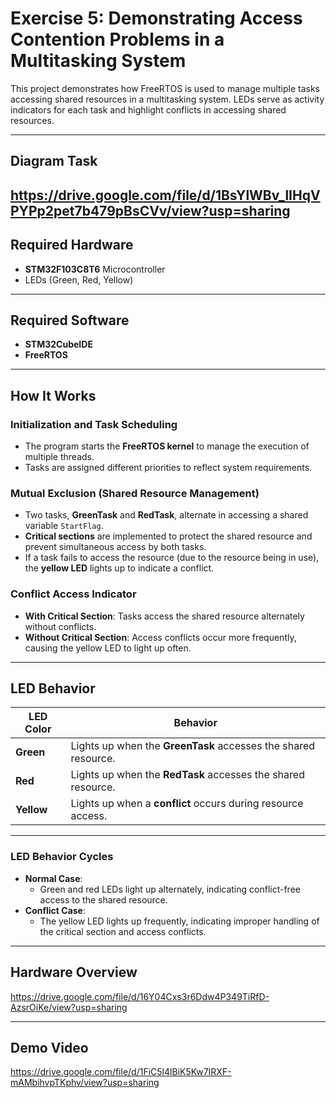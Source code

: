 # Exercise 5: Demonstrating Access Contention Problems in a Multitasking System

This project demonstrates how FreeRTOS is used to manage multiple tasks accessing shared resources in a multitasking system. LEDs serve as activity indicators for each task and highlight conflicts in accessing shared resources.

---

## **Diagram Task**
https://drive.google.com/file/d/1BsYlWBv_lIHqVPYPp2pet7b479pBsCVv/view?usp=sharing
---

## **Required Hardware**
- **STM32F103C8T6** Microcontroller
- LEDs (Green, Red, Yellow)

---

## **Required Software**
- **STM32CubeIDE**
- **FreeRTOS**

---

## **How It Works**

### **Initialization and Task Scheduling**
- The program starts the **FreeRTOS kernel** to manage the execution of multiple threads.
- Tasks are assigned different priorities to reflect system requirements.

### **Mutual Exclusion (Shared Resource Management)**
- Two tasks, **GreenTask** and **RedTask**, alternate in accessing a shared variable `StartFlag`.
- **Critical sections** are implemented to protect the shared resource and prevent simultaneous access by both tasks.
- If a task fails to access the resource (due to the resource being in use), the **yellow LED** lights up to indicate a conflict.

### **Conflict Access Indicator**
- **With Critical Section**: Tasks access the shared resource alternately without conflicts.
- **Without Critical Section**: Access conflicts occur more frequently, causing the yellow LED to light up often.

---

## **LED Behavior**

| LED Color | Behavior |
|-----------|----------|
| **Green** | Lights up when the **GreenTask** accesses the shared resource. |
| **Red**   | Lights up when the **RedTask** accesses the shared resource. |
| **Yellow**| Lights up when a **conflict** occurs during resource access. |

---

### **LED Behavior Cycles**
- **Normal Case**: 
  - Green and red LEDs light up alternately, indicating conflict-free access to the shared resource.
- **Conflict Case**:
  - The yellow LED lights up frequently, indicating improper handling of the critical section and access conflicts.

---

## **Hardware Overview**
https://drive.google.com/file/d/16Y04Cxs3r6Ddw4P349TiRfD-AzsrOiKe/view?usp=sharing

---

## **Demo Video**
https://drive.google.com/file/d/1FiC5l4lBiK5Kw7IRXF-mAMbihvpTKphv/view?usp=sharing
